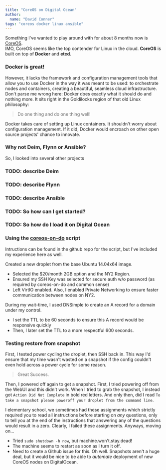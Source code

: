 ```yaml
---
title: "CoreOS on Digital Ocean"
author:
  name: "David Conner"
tags: "coreos docker linux ansible"
---
```


Something I've wanted to play around with for about 8 months now is [CoreOS](https://coreos.com/).  
IMO, CoreOS seems like the top contender for Linux in the cloud.  **CoreOS** is built on top of **Docker** and **etcd**.  

### Docker is great!  

However, it lacks the framework and configuration management tools that allow you to use Docker in 
the way it was meant to be used: to orchestrate nodes and containers, creating a beautiful, seamless cloud 
infrastructure.  Don't parse me wrong here: Docker does exactly what it should do and nothing more.  It sits
right in the Goldilocks region of that old Linux philosophy: 

> Do one thing and do one thing well!

Docker takes care of setting up Linux containers.  It shouldn't worry about configuration management.  If it did,
Docker would encroach on other open source projects' chance to innovate.

### Why not Deim, Flynn or Ansible?

So, I looked into several other projects

### TODO: describe Deim
### TODO: describe Flynn
### TODO: describe Ansible

### TODO: So how can I get started?
### TODO: So how do I load it on Digital Ocean

### Using the [coreos-on-do](https://github.com/ibuildthecloud/coreos-on-do) script

Intructions can be found in the github repo for the script, but I've included my experience here as well.

Created a new droplet from the base Ubuntu 14.04x64 image.  
- Selected the $20/month 2GB option and the NY2 Region.
- Ensured my SSH Key was selected for secure auth w/o password (as required by coreos-on-do and common sense)
- Left VirtIO enabled.  Also, I enabled Private Networking to ensure faster communication between nodes on NY2.

During my wait-time, I used DNSimple to create an A record for a domain under my control.
- I set the TTL to be 60 seconds to ensure this A record would be responsive quickly
- Then, I later set the TTL to a more respectful 600 seconds.

### Testing restore from snapshot

First, I tested power cycling the droplet, then SSH back in. This way I'd ensure that my time wasn't wasted on a snapshot if the config 
couldn't even hold across a power cycle for some reason.  

> Great Success.

Then, I powered off again to get a snapshot.  First, I tried powering off from the WebUI and this didn't work.
When I tried to grab the snapshot, I instead got `Action Did Not Complete` in bold red letters.  And only then, did I 
read `To take a snapshot please poweroff your droplet from the command line`.  

I elementary school, we sometimes had these assignments which strictly required you to read all instructions 
before starting on *any* questions, only to tell you at the end of the instructions that answering any of the 
questions would result in a zero.  Clearly, I failed these assignments. Anyways, moving on...

- Tried `sudo shutdown -h now`, but machine.won't.stay.dead!
- The machine seems to restart as soon as I turn it off.
- Need to create a Github issue for this.  Oh well.  Snapshots aren't a huge deal, but it would be nice to be able to 
  *automate* deployment of new CoreOS nodes on DigitalOcean.
  





 
